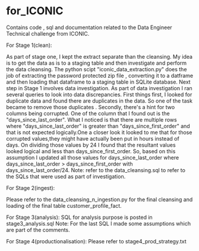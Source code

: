 # for_ICONIC

Contains code , sql and documentation related to the Data Engineer Technical challenge from ICONIC.

For Stage 1(clean): 

As part of stage one, I kept the extract separate than the cleansing. My idea is to get the data as is to a staging table and then investigate and perform the data cleansing. The python scipt "iconic_data_extraction.py" does the job of extracting the password protected zip file , converting it to a datframe and then loading that dataframe to a staging table in SQLite database.
Next step in Stage 1 involves data investigation. As part of data investigation I ran several queries to look into data discrepancies.
First things first, I looked for duplicate data and found there are duplicates in the data. So one of the task became to remove those duplicates .
Secondly, there's a hint for two columns being corrupted. One of the column that I found out is the "days_since_last_order". What I noticed is that there are multiple rows where "days_since_last_order" is greater than "days_since_first_order" and that is not expected logically.One a closer look it looked to me that for those corrupted values,they might have actually been put in hours instead of days. On dividing those values by 24 I found that the resultant values looked logical and less than days_since_first_order. So, based on this assumption I updated all those values for days_since_last_order where 
days_since_last_order > days_since_first_order  with days_since_last_order/24.
Note: refer to the data_cleansing.sql to refer to the SQLs that were used as part of investigation.


For Stage 2(ingest):

Please refer to the data_cleansing_n_ingestion.py for the final cleansing and loading of the final table customer_profile_fact.

For Stage 3(analysis): 
SQL for analysis purpose is posted in stage3_analysis.sql
Note: For the last SQL I made some assumptions which are part of the comments.

For Stage 4(productionalisation): 
Please refer to stage4_prod_strategy.txt
